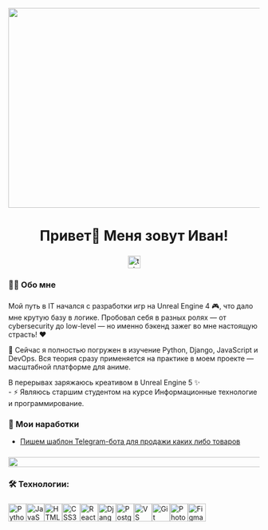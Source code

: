 <br clear="both">

<div align="center">
  <img height="400" width="800" src="https://user-images.githubusercontent.com/74038190/212750155-3ceddfbd-19d3-40a3-87af-8d329c8323c4.gif"  />
</div>

###

<h1 align="center">Привет👋 Меня зовут Иван!</h1>

###

<div align="center">
  <a href="https://t.me/i_kravtsov2025" target="_blank">
    <img src="https://img.shields.io/static/v1?message=Telegram&logo=telegram&label=&color=2CA5E0&logoColor=white&labelColor=&style=for-the-badge" height="25" alt="telegram logo"  />
  </a>
</div>

###


###

<h3 align="left">👩‍💻  Обо мне</h3>

###

<p align="left">Мой путь в IT начался с разработки игр на Unreal Engine 4 🎮, что дало мне крутую базу в логике. Пробовал себя в разных ролях — от cybersecurity до low-level — но именно бэкенд зажег во мне настоящую страсть! ❤️

🎯 Сейчас я полностью погружен в изучение Python, Django, JavaScript и DevOps. Вся теория сразу применяется на практике в моем проекте — масштабной платформе для аниме.

В перерывах заряжаюсь креативом в Unreal Engine 5 ✨<br>- ⚡ Являюсь старшим студентом на курсе Информационные технологие и программирование.</p>

###
<h3 align="left">📕 Мои наработки</h3>

- [Пишем шаблон Telegram-бота для продажи каких либо товаров](-)


###
<div align="center">
  <img height="20" width="800" src="https://user-images.githubusercontent.com/74038190/212284100-561aa473-3905-4a80-b561-0d28506553ee.gif"  />
</div>

<h3 align="left">🛠 Технологии: </h3>

###

<div align="left">
  <p align="left"> <a href="https://www.python.org/" target="_blank" rel="noreferrer"><img src="https://raw.githubusercontent.com/danielcranney/readme-generator/main/public/icons/skills/python-colored.svg" alt="Python" title="Python" width="36" height="36" /></a><a href="https://developer.mozilla.org/en-US/docs/Web/JavaScript" target="_blank" rel="noreferrer"><img src="https://raw.githubusercontent.com/danielcranney/readme-generator/main/public/icons/skills/javascript-colored.svg" alt="JavaScript" title="JavaScript" width="36" height="36" /></a><a href="https://developer.mozilla.org/en-US/docs/Glossary/HTML5" target="_blank" rel="noreferrer"><img src="https://raw.githubusercontent.com/danielcranney/readme-generator/main/public/icons/skills/html5-colored.svg" alt="HTML5" title="HTML5" width="36" height="36" /></a><a href="https://www.w3.org/TR/CSS/#css" target="_blank" rel="noreferrer"><img src="https://raw.githubusercontent.com/danielcranney/readme-generator/main/public/icons/skills/css3-colored.svg" alt="CSS3" title="CSS3" width="36" height="36" /></a><a href="https://reactjs.org/" target="_blank" rel="noreferrer"><img src="https://raw.githubusercontent.com/danielcranney/readme-generator/main/public/icons/skills/react-colored.svg" alt="React" title="React" width="36" height="36" /></a><a href="https://www.djangoproject.com/" target="_blank" rel="noreferrer"><img src="https://raw.githubusercontent.com/danielcranney/readme-generator/main/public/icons/skills/django-colored-dark.svg" alt="Django" title="Django" width="36" height="36" /></a><a href="https://www.postgresql.org/" target="_blank" rel="noreferrer"><img src="https://raw.githubusercontent.com/danielcranney/readme-generator/main/public/icons/skills/postgresql-colored.svg" alt="PostgreSQL" title="PostgreSQL" width="36" height="36" /></a><a href="https://code.visualstudio.com/" target="_blank" rel="noreferrer"><img src="https://raw.githubusercontent.com/danielcranney/readme-generator/main/public/icons/skills/visualstudiocode-colored.svg" alt="VS Code" title="VS Code" width="36" height="36" /></a><a href="https://git-scm.com/" target="_blank" rel="noreferrer"><img src="https://raw.githubusercontent.com/danielcranney/readme-generator/main/public/icons/skills/git-colored.svg" alt="Git" title="Git" width="36" height="36" /></a><a href="https://www.adobe.com/uk/products/photoshop.html" target="_blank" rel="noreferrer"><img src="https://raw.githubusercontent.com/danielcranney/readme-generator/main/public/icons/skills/photoshop-colored-dark.svg" alt="Photoshop" title="Photoshop" width="36" height="36" /></a><a href="https://www.figma.com/" target="_blank" rel="noreferrer"><img src="https://raw.githubusercontent.com/danielcranney/readme-generator/main/public/icons/skills/figma-colored.svg" alt="Figma" title="Figma" width="36" height="36" /></a> </p>
</div>

###

